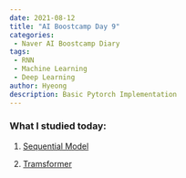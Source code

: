 ```yaml
---
date: 2021-08-12
title: "AI Boostcamp Day 9"
categories: 
 - Naver AI Boostcamp Diary
tags:
 - RNN
 - Machine Learning
 - Deep Learning
author: Hyeong
description: Basic Pytorch Implementation
---
```


### What I studied today:
1. [Sequential Model](https://hyeong01.github.io/dl%20models/Sequential-Short-Note/)

2. [Tramsformer](https://hyeong01.github.io/dl%20models/Transformer-Short-Note/)

